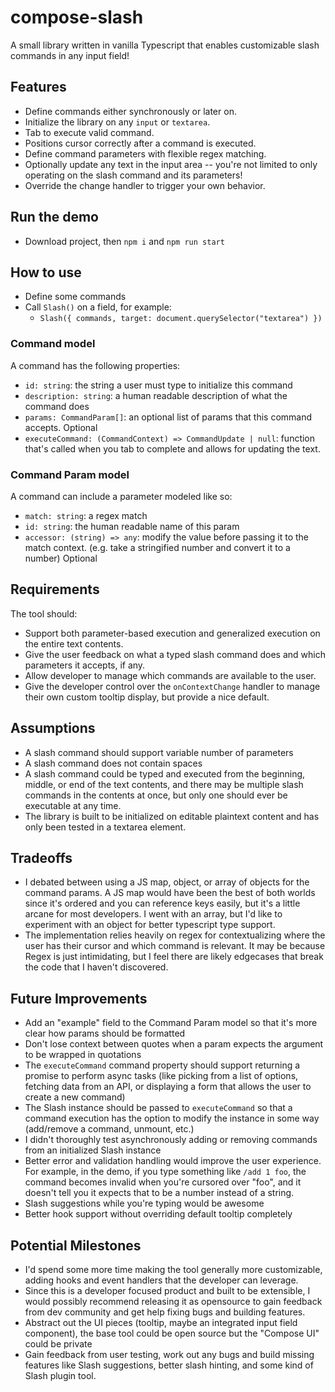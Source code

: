 # compose-slash

A small library written in vanilla Typescript that enables customizable slash commands in any input field!

## Features

- Define commands either synchronously or later on.
- Initialize the library on any `input` or `textarea`.
- Tab to execute valid command.
- Positions cursor correctly after a command is executed.
- Define command parameters with flexible regex matching.
- Optionally update any text in the input area -- you're not limited to only operating on the slash command and its parameters!
- Override the change handler to trigger your own behavior.

## Run the demo

- Download project, then `npm i` and `npm run start`

## How to use

- Define some commands
- Call `Slash()` on a field, for example:
  - `Slash({ commands, target: document.querySelector("textarea") })`

### Command model

A command has the following properties:

- `id: string`: the string a user must type to initialize this command
- `description: string`: a human readable description of what the command does
- `params: CommandParam[]`: an optional list of params that this command accepts. Optional
- `executeCommand: (CommandContext) => CommandUpdate | null`: function that's called when you tab to complete and allows for updating the text.

### Command Param model

A command can include a parameter modeled like so:

- `match: string`: a regex match
- `id: string`: the human readable name of this param
- `accessor: (string) => any`: modify the value before passing it to the match context. (e.g. take a stringified number and convert it to a number) Optional

## Requirements

The tool should:

- Support both parameter-based execution and generalized execution on the entire text contents.
- Give the user feedback on what a typed slash command does and which parameters it accepts, if any.
- Allow developer to manage which commands are available to the user.
- Give the developer control over the `onContextChange` handler to manage their own custom tooltip display, but provide a nice default.

## Assumptions

- A slash command should support variable number of parameters
- A slash command does not contain spaces
- A slash command could be typed and executed from the beginning, middle, or end of the text contents, and there may be multiple slash commands in the contents at once, but only one should ever be executable at any time.
- The library is built to be initialized on editable plaintext content and has only been tested in a textarea element.

## Tradeoffs

- I debated between using a JS map, object, or array of objects for the command params. A JS map would have been the best of both worlds since it's ordered and you can reference keys easily, but it's a little arcane for most developers. I went with an array, but I'd like to experiment with an object for better typescript type support.
- The implementation relies heavily on regex for contextualizing where the user has their cursor and which command is relevant. It may be because Regex is just intimidating, but I feel there are likely edgecases that break the code that I haven't discovered.

## Future Improvements

- Add an "example" field to the Command Param model so that it's more clear how params should be formatted
- Don't lose context between quotes when a param expects the argument to be wrapped in quotations
- The `executeCommand` command property should support returning a promise to perform async tasks (like picking from a list of options, fetching data from an API, or displaying a form that allows the user to create a new command)
- The Slash instance should be passed to `executeCommand` so that a command execution has the option to modify the instance in some way (add/remove a command, unmount, etc.)
- I didn't thoroughly test asynchronously adding or removing commands from an initialized Slash instance
- Better error and validation handling would improve the user experience. For example, in the demo, if you type something like `/add 1 foo`, the command becomes invalid when you're cursored over "foo", and it doesn't tell you it expects that to be a number instead of a string.
- Slash suggestions while you're typing would be awesome
- Better hook support without overriding default tooltip completely

## Potential Milestones

- I'd spend some more time making the tool generally more customizable, adding hooks and event handlers that the developer can leverage.
- Since this is a developer focused product and built to be extensible, I would possibly recommend releasing it as opensource to gain feedback from dev community and get help fixing bugs and building features.
- Abstract out the UI pieces (tooltip, maybe an integrated input field component), the base tool could be open source but the "Compose UI" could be private
- Gain feedback from user testing, work out any bugs and build missing features like Slash suggestions, better slash hinting, and some kind of Slash plugin tool.

